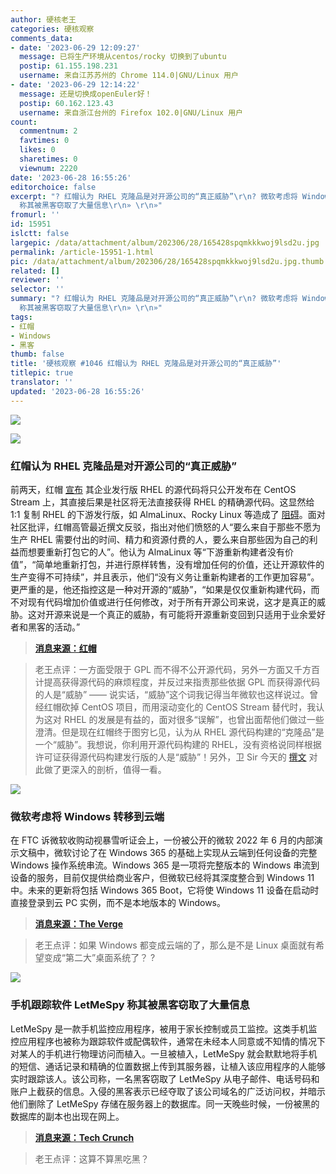 ```yaml
---
author: 硬核老王
categories: 硬核观察
comments_data:
- date: '2023-06-29 12:09:27'
  message: 已将生产环境从centos/rocky 切换到了ubuntu
  postip: 61.155.198.231
  username: 来自江苏苏州的 Chrome 114.0|GNU/Linux 用户
- date: '2023-06-29 12:14:22'
  message: 还是切换成openEuler好！
  postip: 60.162.123.43
  username: 来自浙江台州的 Firefox 102.0|GNU/Linux 用户
count:
  commentnum: 2
  favtimes: 0
  likes: 0
  sharetimes: 0
  viewnum: 2220
date: '2023-06-28 16:55:26'
editorchoice: false
excerpt: "? 红帽认为 RHEL 克隆品是对开源公司的“真正威胁”\r\n? 微软考虑将 Windows 转移到云端\r\n? 手机跟踪软件 LetMeSpy
  称其被黑客窃取了大量信息\r\n» \r\n»"
fromurl: ''
id: 15951
islctt: false
largepic: /data/attachment/album/202306/28/165428spqmkkkwoj9lsd2u.jpg
permalink: /article-15951-1.html
pic: /data/attachment/album/202306/28/165428spqmkkkwoj9lsd2u.jpg.thumb.jpg
related: []
reviewer: ''
selector: ''
summary: "? 红帽认为 RHEL 克隆品是对开源公司的“真正威胁”\r\n? 微软考虑将 Windows 转移到云端\r\n? 手机跟踪软件 LetMeSpy
  称其被黑客窃取了大量信息\r\n» \r\n»"
tags:
- 红帽
- Windows
- 黑客
thumb: false
title: '硬核观察 #1046 红帽认为 RHEL 克隆品是对开源公司的“真正威胁”'
titlepic: true
translator: ''
updated: '2023-06-28 16:55:26'
---
```


![](/data/attachment/album/202306/28/165428spqmkkkwoj9lsd2u.jpg)


![](/data/attachment/album/202306/28/165440o0k08yy4x85txziy.jpg)


### 红帽认为 RHEL 克隆品是对开源公司的“真正威胁”


前两天，红帽 [宣布](/article-15933-1.html) 其企业发行版 RHEL 的源代码将只公开发布在 CentOS Stream 上，其直接后果是社区将无法直接获得 RHEL 的精确源代码。这显然给 1:1 复制 RHEL 的下游发行版，如 AlmaLinux、Rocky Linux 等造成了 [阻碍](/article-15936-1.html)。面对社区批评，红帽高管最近撰文反驳，指出对他们愤怒的人“要么来自于那些不愿为生产 RHEL 需要付出的时间、精力和资源付费的人，要么来自那些因为自己的利益而想要重新打包它的人”。他认为 AlmaLinux 等“下游重新构建者没有价值”，“简单地重新打包，并进行原样转售，没有增加任何的价值，还让开源软件的生产变得不可持续”，并且表示，他们“没有义务让重新构建者的工作更加容易”。更严重的是，他还指控这是一种对开源的“威胁”，“如果是仅仅重新构建代码，而不对现有代码增加价值或进行任何修改，对于所有开源公司来说，这才是真正的威胁。这对开源来说是一个真正的威胁，有可能将开源重新变回到只适用于业余爱好者和黑客的活动。”



> 
> **[消息来源：红帽](https://mp.weixin.qq.com/s/RELpVQ541cQgU7wkyhVjEQ)**
> 
> 
> 



> 
> 老王点评：一方面受限于 GPL 而不得不公开源代码，另外一方面又千方百计提高获得源代码的麻烦程度，并反过来指责那些依据 GPL 而获得源代码的人是“威胁” —— 说实话，“威胁”这个词我记得当年微软也这样说过。曾经红帽砍掉 CentOS 项目，而用滚动变化的 CentOS Stream 替代时，我认为这对 RHEL 的发展是有益的，面对很多“误解”，也曾出面帮他们做过一些澄清。但是现在红帽终于图穷匕见，认为从 RHEL 源代码构建的“克隆品”是一个“威胁”。我想说，你利用开源代码构建的 RHEL，没有资格说同样根据许可证获得源代码构建发行版的人是“威胁”！另外，卫 Sir 今天的 [撰文](https://mp.weixin.qq.com/s/njYYeeSMAebJRp5kUkYxKA) 对此做了更深入的剖析，值得一看。
> 
> 
> 


![](/data/attachment/album/202306/28/165455t1b3bbnr8vrr63og.jpg)


### 微软考虑将 Windows 转移到云端


在 FTC 诉微软收购动视暴雪听证会上，一份被公开的微软 2022 年 6 月的内部演示文稿中，微软讨论了在 Windows 365 的基础上实现从云端到任何设备的完整 Windows 操作系统串流。Windows 365 是一项将完整版本的 Windows 串流到设备的服务，目前仅提供给商业客户，但微软已经将其深度整合到 Windows 11 中。未来的更新将包括 Windows 365 Boot，它将使 Windows 11 设备在启动时直接登录到云 PC 实例，而不是本地版本的 Windows。



> 
> **[消息来源：The Verge](https://www.theverge.com/2023/6/27/23775117/microsoft-windows-11-cloud-consumer-strategy)**
> 
> 
> 



> 
> 老王点评：如果 Windows 都变成云端的了，那么是不是 Linux 桌面就有希望变成“第二大”桌面系统了？ ?
> 
> 
> 


![](/data/attachment/album/202306/28/165510lgpicpnevpknnfav.jpg)


### 手机跟踪软件 LetMeSpy 称其被黑客窃取了大量信息


LetMeSpy 是一款手机监控应用程序，被用于家长控制或员工监控。这类手机监控应用程序也被称为跟踪软件或配偶软件，通常在未经本人同意或不知情的情况下对某人的手机进行物理访问而植入。一旦被植入，LetMeSpy 就会默默地将手机的短信、通话记录和精确的位置数据上传到其服务器，让植入该应用程序的人能够实时跟踪该人。该公司称，一名黑客窃取了 LetMeSpy 从电子邮件、电话号码和账户上截获的信息。入侵的黑客表示已经夺取了该公司域名的广泛访问权，并暗示他们删除了 LetMeSpy 存储在服务器上的数据库。同一天晚些时候，一份被黑的数据库的副本也出现在网上。



> 
> **[消息来源：Tech Crunch](https://techcrunch.com/2023/06/27/letmespy-hacked-spyware-thousands/)**
> 
> 
> 



> 
> 老王点评：这算不算黑吃黑？
> 
> 
>